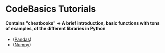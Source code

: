 # CodeBasics Tutorials

#### Contains "cheatbooks" -> A brief introduction, basic functions with tons of examples, of the different libraries in Python

- ([Pandas](https://www.youtube.com/watch?v=CmorAWRsCAw&list=PLeo1K3hjS3uuASpe-1LjfG5f14Bnozjwy))
- ([Numpy](https://www.youtube.com/watch?v=rN0TREj8G7U&list=PLeo1K3hjS3uv5U-Lmlnucd7gqF-3ehIh0&index=39))
